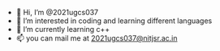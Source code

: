 - 👋 Hi, I’m @2021ugcs037
- 👀 I’m interested in coding and learning different languages 
- 🌱 I’m currently learning c++
- 📫 you can mail me at 2021ugcs037@nitjsr.ac.in

<!---
2021ugcs037/2021ugcs037 is a ✨ special ✨ repository because its `README.md` (this file) appears on your GitHub profile.
You can click the Preview link to take a look at your changes.
--->
